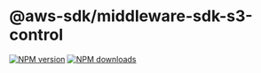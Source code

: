 # @aws-sdk/middleware-sdk-s3-control

[![NPM version](https://img.shields.io/npm/v/@aws-sdk/middleware-sdk-s3-control/rc.svg)](https://www.npmjs.com/package/@aws-sdk/middleware-sdk-s3-control)
[![NPM downloads](https://img.shields.io/npm/dm/@aws-sdk/middleware-sdk-s3-control.svg)](https://www.npmjs.com/package/@aws-sdk/middleware-sdk-s3-control)
